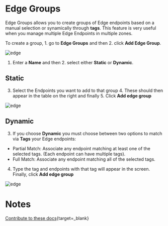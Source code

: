# Edge Groups

Edge Groups allows you to create groups of Edge endpoints based on a manual selection or synamically through <b>tags</b>. This feature is very useful when you manage multiple Edge Endpoints in multiple zones.

To create a group, 1. go to <b>Edge Groups</b> and then 2. click <b>Add Edge Group</b>.

![edge](https://documentation.portainer.io/v2.0/settings/assets/edge_3.png)

1. Enter a <b>Name</b> and then 2. select either <b>Static</b> or <b>Dynamic</b>.

## Static

3. Select the Endpoints you want to add to that group 4. These should then appear in the table on the right and finally 5. Click <b>Add edge group</b>

![edge](https://documentation.portainer.io/v2.0/settings/assets/edge_4.png)

## Dynamic

3. If you choose <b>Dynamic</b> you must choose between two options to match via <b>Tags</b> your Edge endpoints:

* Partial Match: Associate any endpoint matching at least one of the selected tags. (Each endpoint can have multiple tags).
* Full Match: Associate any endpoint matching all of the selected tags.

4. Type the tag and endpoints with that tag will appear in the screen. Finally, click <b>Add edge group</b>

![edge](https://documentation.portainer.io/v2.0/settings/assets/edge_5.png)

# Notes

[Contribute to these docs](https://github.com/portainer/portainer-docs/blob/master/contributing.md){target=_blank}